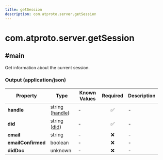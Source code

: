 ```yaml
---
title: getSession
description: com.atproto.server.getSession
---
```


# com.atproto.server.getSession

## #main

Get information about the current session.

### Output (application/json)

| Property | Type | Known Values | Required | Description |
| --- | --- | --- | :---: | --- |
| **handle** | string ([handle](https://atproto.com/specs/handle)) | - | ✅ | - |
| **did** | string ([did](https://atproto.com/specs/did)) | - | ✅ | - |
| **email** | string | - | ❌ | - |
| **emailConfirmed** | boolean | - | ❌ | - |
| **didDoc** | unknown | - | ❌ | - |
